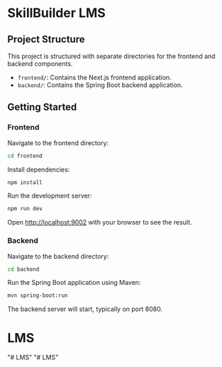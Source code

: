 # SkillBuilder LMS

## Project Structure

This project is structured with separate directories for the frontend and backend components.

- `frontend/`: Contains the Next.js frontend application.
- `backend/`: Contains the Spring Boot backend application.

## Getting Started

### Frontend

Navigate to the frontend directory:

```bash
cd frontend
```

Install dependencies:

```bash
npm install
```

Run the development server:

```bash
npm run dev
```

Open [http://localhost:9002](http://localhost:9002) with your browser to see the result.

### Backend

Navigate to the backend directory:

```bash
cd backend
```

Run the Spring Boot application using Maven:

```bash
mvn spring-boot:run
```

The backend server will start, typically on port 8080.

# LMS
"# LMS" 
"# LMS" 
